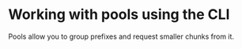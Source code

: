 Working with pools using the CLI
================================
Pools allow you to group prefixes and request smaller chunks from it.

